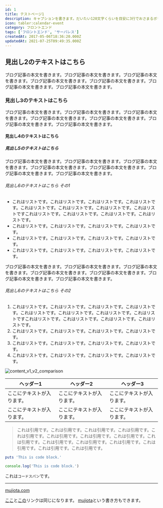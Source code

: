 ```yaml
---
id: 1
title: テストページ1
description: キャプションを書きます。だいたい120文字くらいを目安に3行でおさまるボリュームで。ここが長すぎると一覧の高さが合わなくなってしまいます。キャプションは実際の本文の冒頭から取ってくるので、リード文を意識して書きます。
icon: tabler:calendar-event
category: フロントエンド
tags: ['フロントエンド', 'サーバレス']
createdAt: 2017-05-06T18:36:20.000Z
updatedAt: 2021-07-25T09:49:35.000Z
---
```



## 見出し2のテキストはこちら

ブログ記事の本文を書きます。ブログ記事の本文を書きます。ブログ記事の本文を書きます。ブログ記事の本文を書きます。ブログ記事の本文を書きます。ブログ記事の本文を書きます。ブログ記事の本文を書きます。

### 見出し3のテキストはこちら

ブログ記事の本文を書きます。ブログ記事の本文を書きます。ブログ記事の本文を書きます。ブログ記事の本文を書きます。ブログ記事の本文を書きます。ブログ記事の本文を書きます。ブログ記事の本文を書きます。

#### 見出し4のテキストはこちら

##### 見出し5のテキストはこちら

ブログ記事の本文を書きます。ブログ記事の本文を書きます。ブログ記事の本文を書きます。ブログ記事の本文を書きます。ブログ記事の本文を書きます。ブログ記事の本文を書きます。ブログ記事の本文を書きます。

###### 見出し6のテキストはこちら その1

* これはリストです。これはリストです。これはリストです。これはリストです。これはリストです。これはリストです。これはリストです。これはリストですこれはリストです。これはリストです。これはリストです。これはリストです。
* これはリストです。これはリストです。これはリストです。これはリストです。
* これはリストです。これはリストです。これはリストです。これはリストです。
* これはリストです。これはリストです。これはリストです。これはリストです。

ブログ記事の本文を書きます。ブログ記事の本文を書きます。ブログ記事の本文を書きます。ブログ記事の本文を書きます。ブログ記事の本文を書きます。ブログ記事の本文を書きます。ブログ記事の本文を書きます。

###### 見出し6のテキストはこちら その2

1. これはリストです。これはリストです。これはリストです。これはリストです。これはリストです。これはリストです。これはリストです。これはリストですこれはリストです。これはリストです。これはリストです。これはリストです。
1. これはリストです。これはリストです。これはリストです。これはリストです。
1. これはリストです。これはリストです。これはリストです。これはリストです。
1. これはリストです。これはリストです。これはリストです。これはリストです。

![content_v1_v2_comparison](capture/content_v1_v2_comparison.png) 

| ヘッダー1 | ヘッダー2 | ヘッダー3 |
| ---- | ---- | ---- |
| ここにテキストが入ります。 | ここにテキストが入ります。 | ここにテキストが入ります。 |
| ここにテキストが入ります。 | ここにテキストが入ります。 | ここにテキストが入ります。 |

> これは引用です。これは引用です。これは引用です。これは引用です。これは引用です。これは引用です。これは引用です。これは引用です。これは引用です。これは引用です。これは引用です。これは引用です。これは引用です。これは引用です。これは引用です。

```ruby:test.rb
puts 'This is code block.'
```

```typescript:test.ts
console.log('This is code block.')
```

これは`コードスパン`です。

* * *

[mujiota.com](https://mujiota.com/ "mujiota.com home")

[ここ][mujiota]と[この][mujiota]リンクは同じになります。
[mujiota]という書き方もできます。

[mujiota]: https://mujiota.com/
